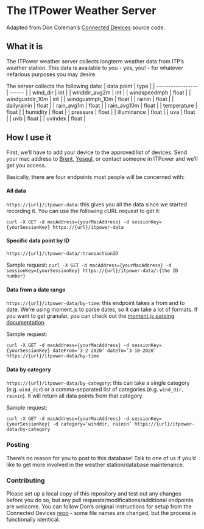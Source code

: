 # The ITPower Weather Server 
Adapted from Don Coleman’s [Connected Devices](https://github.com/don/itp-connected-devices) source code.

## What it is

The ITPower weather server collects longterm weather data from ITP’s weather station. This data is available to you - yes, you! - for whatever nefarious purposes you may desire.

The server collects the following data:
| data point        | type   |
| ----------------- | ------ |
| wind_dir           | int    |
| winddir_avg2m     | int    |
| windspeedmph      | float  |
| windgustdir_10m   | int    |
| windgustmph_10m   | float  |
| rainin            | float  |
| dailyrainin       | float  |
| rain_avg1m        | float  |
| rain_avg10m       | float  |
| temperature       | float  |
| humidity          | float  |
| pressure          | float  |
| illuminance       | float  |
| uva               | float  |
| uvb               | float  |
| uvindex           | float  |

## How I use it

First, we’ll have to add your device to the approved list of devices. Send your mac address to [Brent](bb2906@nyu.edu), [Yeseul](yeseul.song@nyu.edu), or contact someone in ITPower and we’ll get you access.


Basically, there are four endpoints most people will be concerned with:

#### All data
`https://{url}/itpower-data`: this gives you all the data since we started recording it. You can use the following cURL request to get it: 

`curl -X GET -d macAddress={yourMacAddress} -d sessionKey={yourSessionKey} https://{url}/itpower-data`

#### Specific data point by ID

`https://{url}/itpower-data/:transactionID`

Sample request:
`curl -X GET -d macAddress={yourMacAddress} -d sessionKey={yourSessionKey} https://{url}/itpower-data/:{the ID number}`

#### Data from a date range

`https://{url}/itpower-data/by-time`: this endpoint takes a from and to date. We’re using moment.js to parse dates, so it can take a lot of formats. If you want to get granular, you can check out the [moment.js parsing documentation](https://momentjs.com/docs/#/parsing/).

Sample request:

`curl -X GET -d macAddress={yourMacAddress} -d sessionKey={yourSessionKey} dateFrom=’3-2-2020’ dateTo=’3-10-2020’ https://{url}/itpower-data/by-time`

#### Data by category
`https://{url}/itpower-data/by-category`: this can take a single category (e.g. `wind_dir`) or a comma-separated list of categories (e.g. `wind_dir, rainin`). It will return all data points from that category.

Sample request:

`curl -X GET -d macAddress={yourMacAddress} -d sessionKey={yourSessionKey} -d category=’winddir, rainin’ https://{url}/itpower-data/by-category`

### Posting

There’s no reason for you to post to this database! Talk to one of us if you’d like to get more involved in the weather station/database maintenance.

### Contributing

Please set up a local copy of this repository and test out any changes before you do so, but any pull requests/modifications/additional endpoints are welcome. You can follow Don’s original instructions for setup from the Connected Devices [repo](https://github.com/don/itp-connected-devices) - some file names are changed, but the process is functionally identical.
